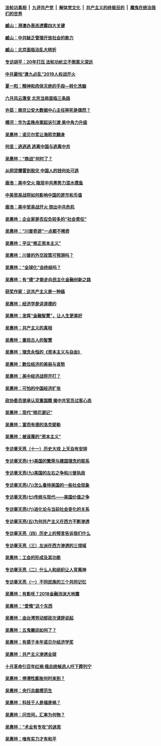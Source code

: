 ####  [法轮功真相](../../../../basic/blob/master/README.md?t=08241039) &nbsp;|&nbsp; [九评共产党](../../../../9ping.md/blob/master/README.md?t=08241039) &nbsp;|&nbsp; [解体党文化](../../../../jtdwh.md/blob/master/README.md?t=08241039)  &nbsp;|&nbsp; [共产主义的终极目的](../../../../gczydzjmd.md/blob/master/README.md?t=08241039) &nbsp;|&nbsp; [魔鬼在统治我们的世界](../../../../mgztzwmdsj.md/blob/master/README.md?t=08241039) 

#### [臧山：港澳办表态透露四大关键](../pages/nsc423/n11421628.md?t=08241039) 

#### [臧山：中共缺乏管理开放社会的能力](../pages/nsc423/n11407457.md?t=08241039) 

#### [臧山：北京面临治乱大转折](../pages/nsc423/n11406895.md?t=08241039) 

#### [专访胡平：20年打压 法轮功屹立不倒意义深远](../pages/nsc423/n11398800.md?t=08241039) 

#### [中共最怕“逢九必乱”2019人权战开火](../pages/nsc423/n11385248.md?t=08241039) 

#### [夏一阳：精神和肉体灭绝的手段—转化洗脑](../pages/nsc423/n11368250.md?t=08241039) 

#### [六月风云激变 北京当局面临三条路](../pages/nsc423/n11313668.md?t=08241039) 

#### [许茹：南京公安大数据中心主任猝死是偶然？](../pages/nsc423/n11064744.md?t=08241039) 

#### [横河：华为孟晚舟案起诉引渡 美中角力升级](../pages/nsc423/n11027230.md?t=08241039) 

#### [吴惠林：诺贝尔奖让海耶克翻身](../pages/nsc423/n10890049.md?t=08241039) 

#### [何坚：逃逃逃 逃离中国与逃离中共](../pages/nsc423/n10592891.md?t=08241039) 

#### [吴惠林：“商战”何时了？](../pages/nsc423/n10573558.md?t=08241039) 

#### [从网贷爆雷到股灾 中国人的钱何处可逃](../pages/nsc423/n10572800.md?t=08241039) 

#### [唐浩：美中交火 隐现中共黑势力混水摸鱼](../pages/nsc423/n10544040.md?t=08241039) 

#### [中美贸易战将如何影响中国的房市和币值](../pages/nsc423/n10543697.md?t=08241039) 

#### [唐浩：美中贸易战开火 烧出中共危机](../pages/nsc423/n10540126.md?t=08241039) 

#### [吴惠林：企业家是否应负较多的“社会责任”](../pages/nsc423/n10535022.md?t=08241039) 

#### [吴惠林：“川普奇迹”一点都不稀奇](../pages/nsc423/n10512808.md?t=08241039) 

#### [吴惠林：平议“修正资本主义”](../pages/nsc423/n10495724.md?t=08241039) 

#### [吴惠林：川普的外交政策可预测吗？](../pages/nsc423/n10462387.md?t=08241039) 

#### [吴惠林：“全球化”会终结吗？](../pages/nsc423/n10452838.md?t=08241039) 

#### [吴惠林：有“德”才能走向民主化金融创新之路](../pages/nsc423/n10432292.md?t=08241039) 

#### [获奖作家：这共产主义是一种癌](../pages/nsc423/n10431541.md?t=08241039) 

#### [吴惠林：经济学是讲道德的](../pages/nsc423/n10398014.md?t=08241039) 

#### [吴惠林：发挥“金融智慧”，让人生更美好](../pages/nsc423/n10375019.md?t=08241039) 

#### [吴惠林：共产主义的真相](../pages/nsc423/n10351394.md?t=08241039) 

#### [吴惠林：重拾古人的智慧](../pages/nsc423/n10337691.md?t=08241039) 

#### [吴惠林：理念永恒的《资本主义与自由》](../pages/nsc423/n10316274.md?t=08241039) 

#### [吴惠林：数位经济的美丽与哀愁](../pages/nsc423/n10292946.md?t=08241039) 

#### [吴惠林：美中经济战将开打？](../pages/nsc423/n10258825.md?t=08241039) 

#### [吴惠林：可怕的中国经济扩张](../pages/nsc423/n10219147.md?t=08241039) 

#### [政协委员提承认双重国籍 揭中共官员过客心态](../pages/nsc423/n10208809.md?t=08241039) 

#### [吴惠林：现代“桃花源记”](../pages/nsc423/n10185234.md?t=08241039) 

#### [吴惠林：富而有德的洛克斐勒](../pages/nsc423/n10142264.md?t=08241039) 

#### [吴惠林：被诬蔑的“资本主义”](../pages/nsc423/n10124816.md?t=08241039) 

#### [专访章天亮（十一）历史大戏 上天自有安排](../pages/nsc423/n10094905.md?t=08241039) 

#### [专访章天亮(十)美国的繁荣与建国理念的联系](../pages/nsc423/n10094899.md?t=08241039) 

#### [专访章天亮(九)美国的左右之争和川普执政](../pages/nsc423/n10094889.md?t=08241039) 

#### [专访章天亮(八)怎么看待美国的一些社会现象](../pages/nsc423/n10094857.md?t=08241039) 

#### [专访章天亮(七)传统与现代——美国价值之争](../pages/nsc423/n10093140.md?t=08241039) 

#### [专访章天亮(六)进化论与当前社会变化的关系](../pages/nsc423/n10092036.md?t=08241039) 

#### [专访章天亮(五)为何共产主义在西方不断渗透](../pages/nsc423/n10083620.md?t=08241039) 

#### [专访章天亮（四）历史上的预言告诉我们什么](../pages/nsc423/n10083606.md?t=08241039) 

#### [专访章天亮（三）左派在西方渗透的三领域](../pages/nsc423/n10081115.md?t=08241039) 

#### [吴惠林：工会的形成及其功能](../pages/nsc423/n10080633.md?t=08241039) 

#### [专访章天亮（二）什么人和组织让人背离神](../pages/nsc423/n10076637.md?t=08241039) 

#### [专访章天亮（一）不同民族的三个共同记忆](../pages/nsc423/n10074188.md?t=08241039) 

#### [吴惠林：有影呒？2018金融泡沫大地震](../pages/nsc423/n10040534.md?t=08241039) 

#### [吴惠林：“爱情”这个东西](../pages/nsc423/n10019423.md?t=08241039) 

#### [吴惠林：由台湾劳动部政次请辞说起](../pages/nsc423/n9979679.md?t=08241039) 

#### [吴惠林：五鬼搬运如何了？](../pages/nsc423/n9925338.md?t=08241039) 

#### [吴惠林：有感于本年诺贝尔经济学奖](../pages/nsc423/n9871883.md?t=08241039) 

#### [吴惠林：共产主义渗透全球](../pages/nsc423/n9812748.md?t=08241039) 

#### [十月革命引百年红祸 俄总统候选人吁下葬列宁](../pages/nsc423/n9810182.md?t=08241039) 

#### [吴惠林：停滞性膨胀何时来到？](../pages/nsc423/n9764136.md?t=08241039) 

#### [吴惠林：央行总裁模范生](../pages/nsc423/n9728134.md?t=08241039) 

#### [吴惠林：科技于人是福是祸？](../pages/nsc423/n9672982.md?t=08241039) 

#### [吴惠林：问世间，汇率为何物？](../pages/nsc423/n9621788.md?t=08241039) 

#### [吴惠林：“术业有专攻”的迷思](../pages/nsc423/n9580363.md?t=08241039) 

#### [吴惠林：唯有实力才有和平](../pages/nsc423/n9529599.md?t=08241039) 

